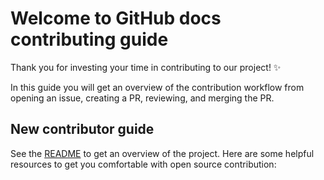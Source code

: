 # Welcome to GitHub docs contributing guide

Thank you for investing your time in contributing to our project! :sparkles:

In this guide you will get an overview of the contribution workflow from opening an issue, creating a PR, reviewing, and merging the PR.

## New contributor guide

See the [README](README.md) to get an overview of the project. Here are some helpful resources to get you comfortable with open source contribution: